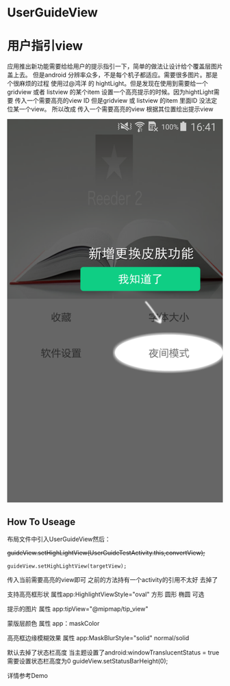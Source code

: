 # UserGuideView
用户指引view
====
应用推出新功能需要给给用户的提示指引一下，简单的做法让设计给个覆盖层图片盖上去。
但是android 分辨率众多，不是每个机子都适应。需要很多图片。那是个很麻烦的过程
使用过@鸿洋 的 hightLight。但是发现在使用到需要给一个gridview 或者 listview 的某个item 设置一个高亮提示的时候。因为hightLight需要
传入一个需要高亮的view ID 但是gridview 或 listview 的item 里面ID 没法定位某一个view。
所以改成 传入一个需要高亮的view 根据其位置绘出提示view

![](https://raw.githubusercontent.com/yilylong/ImageResource/master/user_guide_view.png)

How To Useage
----
布局文件中引入UserGuideView然后：

<del>guideView.setHighLightView(UserGuideTestActivity.this,convertView);</del>

    guideView.setHighLightView(targetView);
  
传入当前需要高亮的view即可 之前的方法持有一个activity的引用不太好  去掉了

支持高亮框形状 属性app:HighlightViewStyle="oval" 方形 圆形 椭圆 可选

提示的图片  属性 app:tipView="@mipmap/tip_view"

蒙版层颜色 属性 app：maskColor

高亮框边缘模糊效果 属性  app:MaskBlurStyle="solid" normal/solid

默认去掉了状态栏高度 当主题设置了android:windowTranslucentStatus = true 需要设置状态栏高度为0
guideView.setStatusBarHeight(0);

详情参考Demo




